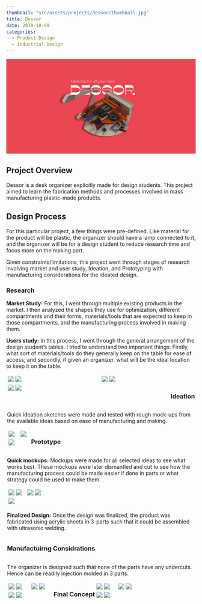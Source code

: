 ```yaml
---
thumbnail: "src/assets/projects/dessor/thumbnail.jpg"
title: Dessor
date: 2018-10-09
categories:
  - Product Design
  - Industrial Design
---
```


![](../../assets/projects/dessor/thumbnail.jpg)

## Project Overview

Dessor is a desk organizer explicitly made for design students. This project aimed to learn the fabrication methods and processes involved in mass manufacturing plastic-made products.

## Design Process

For this particular project, a few things were pre-defined. Like material for the product will be plastic, the organizer should have a lamp connected to it, and the organizer will be for a design student to reduce research time and focus more on the making part.

Given constraints/limitations, this project went through stages of research involving market and user study, Ideation, and Prototyping with manufacturing considerations for the ideated design.

### Research

**Market Study:** For this, I went through multiple existing products in the market. I then analyzed the shapes they use for optimization, different compartments and their forms, materials/tools that are expected to keep in those compartments, and the manufacturing process involved in making them.

**Users study:** In this process, I went through the general arrangement of the design student’s tables. I tried to understand two important things: Firstly, what sort of materials/tools do they generally keep on the table for ease of access, and secondly, if given an organizer, what will be the ideal location to keep it on the table.

<div class="row" style="display: flex; flex-wrap: wrap; height:35%; padding: 2px;">
  <div class="column" style="flex: 33.3%; padding: 2px;">
    <img src="https://u.cubeupload.com/bshuva/UntitledArtwork5.png">
    <img src="https://u.cubeupload.com/bshuva/UntitledArtwork.png">
  </div>

  <div class="column" style="flex: 33.3%; padding: 2px;">
      <img src="https://u.cubeupload.com/bshuva/UntitledArtwork1.png">
      <img src="https://u.cubeupload.com/bshuva/UntitledArtwork2.png">
  </div>

  <div class="column" style="flex: 33.3%; padding: 2px;">
    <img src="https://u.cubeupload.com/bshuva/UntitledArtwork3.png">
    <img src="https://u.cubeupload.com/bshuva/UntitledArtwork4.png">
  </div>

### Ideation

Quick ideation sketches were made and tested with rough mock-ups from the available ideas based on ease of manufacturing and making.

<div class="row" style="display: flex; flex-wrap: wrap; height:35%; padding: 2px;">
  <div class="column" style="flex: 35%; padding: 2px;">
    <img src="https://u.cubeupload.com/bshuva/IMG20190206221337.jpg">
  </div>

  <div class="column" style="flex: 30%; padding: 2px;">
    <img src="https://u.cubeupload.com/bshuva/IMG20190206221345.jpg">
  </div>

  <div class="column" style="flex: 35%; padding: 2px;">
    <img src="https://u.cubeupload.com/bshuva/IMG20190206221323.jpg">
  </div>
</div>

### Prototype

**Quick mockups:** Mockups were made for all selected ideas to see what works best. These mockups were later dismantled and cut to see how the manufacturing process could be made easier if done in parts or what strategy could be used to make them.

<div class="row" style="display: flex; flex-wrap: wrap; height:50%; padding: 2px;">
  <div class="column" style="flex: 28%; padding: 2px;">
    <img src="https://u.cubeupload.com/bshuva/UntitledArtwork1min.png">
    <img src="https://u.cubeupload.com/bshuva/UntitledArtwork9min.png">
  </div>

  <div class="column" style="flex: 28%; padding: 2px;">
    <img src="https://u.cubeupload.com/bshuva/UntitledArtwork8min.png">
    <img src="https://u.cubeupload.com/bshuva/UntitledArtwork7.png">
   </div>
  
  <div class="column" style="flex: 43%; padding: 2px;">
    <img src="https://u.cubeupload.com/bshuva/UntitledArtwork6.png">
  </div>
</div>

**Finalized Design:** Once the design was finalized, the product was fabricated using acrylic sheets in 3-parts such that it could be assembled with ultrasonic welding.

### Manufactuirng Considrations

The organizer is designed such that none of the parts have any undercuts. Hence can be readily injection molded in 3 parts.

<div class="row" style=" display: flex; flex-wrap: wrap; height:50%; padding: 2px;">
  <div class="column" style="flex: 33.3%; padding: 2px;">
    <img src="https://u.cubeupload.com/bshuva/MVIMG20181218120328.jpg">
   <img src="https://u.cubeupload.com/bshuva/IMG2018121812.jpg">
  </div>

  <div class="column" style="flex: 31.3%; padding: 2px;">
    <img src="https://u.cubeupload.com/bshuva/MVIMG20181218120316.jpg">
    <img src="https://u.cubeupload.com/bshuva/MVIMG20181218120348.jpg">
   </div>
  
  <div class="column" style="flex: 30.6%; padding: 2px;">
     <img src="https://u.cubeupload.com/bshuva/MVIMG20181218120310.jpg">
     <img src="https://u.cubeupload.com/bshuva/MVIMG20181218120356.jpg">
  </div>
</div>

### Final Concept

<div class="row" style=" display: flex; flex-wrap: wrap; height:50%; padding: 2px;">
  <div class="column" style="flex: 33.3%; padding: 2px;">
    <img src="https://u.cubeupload.com/bshuva/IMG20190204000148.jpg">
    <img src="https://u.cubeupload.com/bshuva/IMG20190204004340.jpg">
  </div>

  <div class="column" style="flex: 35.5%; padding: 2px;">
    <img src="https://u.cubeupload.com/bshuva/IMG20190204000431.jpg">
    <img src="https://u.cubeupload.com/bshuva/IMG20190204004058.jpg">
   </div>
  
  <div class="column" style="flex: 33.3%; padding: 2px;">
    <img src="https://u.cubeupload.com/bshuva/IMG20190204000127.jpg">
    <img src="https://u.cubeupload.com/bshuva/IMG20190204002741.jpg">
  </div>
</div>
